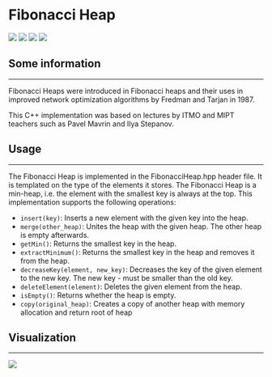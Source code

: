 # Fibonacci Heap
<div id="badges">
 <img src=https://img.shields.io/badge/CLion-grey?style=for-the-badge&logo=clion&logoColor=white></img>
 <img src=https://img.shields.io/badge/CMake-orange?style=for-the-badge&logo=cmake&logoColor=white></img>
 <img src=https://img.shields.io/badge/Visual%20Studio%20Code-0078d7.svg?style=for-the-badge&logo=visual-studio-code&logoColor=white></img>
 <img src=https://img.shields.io/badge/c++-black?style=for-the-badge&logo=c%2B%2B&logoColor=white></img>

</div>



## Some information
---
<div>
Fibonacci Heaps were introduced in Fibonacci heaps and their uses in improved network optimization algorithms by Fredman and Tarjan in 1987.

This C++ implementation was based on lectures by ITMO and MIPT teachers such as Pavel Mavrin and Ilya Stepanov.
</div>


##  Usage
---
The Fibonacci Heap is implemented in the FibonacciHeap.hpp header file. It is templated on the type of the elements it stores. The Fibonacci Heap is a min-heap, i.e. the element with the smallest key is always at the top. This implementation supports the following operations:

* `insert(key)`: Inserts a new element with the given key into the heap.
* `merge(other_heap)`: Unites the heap with the given heap. The other heap is empty afterwards.
* `getMin()`: Returns the smallest key in the heap.
* `extractMinimum()`: Returns the smallest key in the heap and removes it from the heap.
* `decreaseKey(element, new_key)`: Decreases the key of the given element to the new key. The new key - must be smaller than the old key.
* `deleteElement(element)`: Deletes the given element from the heap.
* `isEmpty()`: Returns whether the heap is empty.
* `copy(original_heap)`: Сreates a copy of another heap with memory allocation and return root of heap


## Visualization
---
<img src= https://neerc.ifmo.ru/wiki/images/f/f3/Fibonacci-heap.png>
